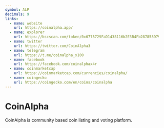 ```yaml
---
symbol: ALP
decimals: 9
links:
  - name: website
    url: https://coinalpha.app/
  - name: explorer
    url: https://bscscan.com/token/0x6775729FaD1438116b2E3B4Fb2878539795297A7
  - name: twitter
    url: https://twitter.com/CoinAlpha3
  - name: telegram
    url: https://t.me/coinalpha_x100
  - name: facebook
    url: https://facebook.com/coinalphax4r
  - name: coinmarketcap
    url: https://coinmarketcap.com/currencies/coinalpha/
  - name: coingecko
    url: https://coingecko.com/en/coins/coinalpha
---
```


# CoinAlpha

CoinAlpha is community based coin listing and voting platform.
